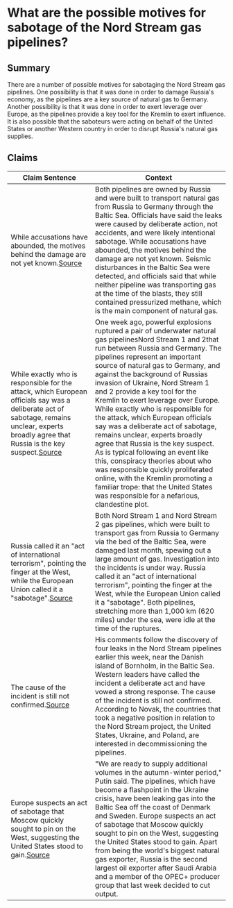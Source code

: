 # What are the possible motives for sabotage of the Nord Stream gas pipelines?

## Summary
There are a number of possible motives for sabotaging the Nord Stream gas pipelines. One possibility is that it was done in order to damage Russia's economy, as the pipelines are a key source of natural gas to Germany. Another possibility is that it was done in order to exert leverage over Europe, as the pipelines provide a key tool for the Kremlin to exert influence. It is also possible that the saboteurs were acting on behalf of the United States or another Western country in order to disrupt Russia's natural gas supplies.

## Claims
| Claim Sentence | Context |
|---|---|
|While accusations have abounded, the motives behind the damage are not yet known.<a href="https://www.universetoday.com/157996/the-methane-released-from-the-damaged-nord-stream-pipeline-is-visible-from-space/" target="_blank">Source</a>| Both pipelines are owned by Russia and were built to transport natural gas from Russia to Germany through the Baltic Sea. Officials have said the leaks were caused by deliberate action, not accidents, and were likely intentional sabotage. While accusations have abounded, the motives behind the damage are not yet known. Seismic disturbances in the Baltic Sea were detected, and officials said that while neither pipeline was transporting gas at the time of the blasts, they still contained pressurized methane, which is the main component of natural gas.|
|While exactly who is responsible for the attack, which European officials say was a deliberate act of sabotage, remains unclear, experts broadly agree that Russia is the key suspect.<a href="https://www.brookings.edu/techstream/u-s-podcasters-spread-kremlin-narratives-on-nord-stream-sabotage/" target="_blank">Source</a>| One week ago, powerful explosions ruptured a pair of underwater natural gas pipelinesNord Stream 1 and 2that run between Russia and Germany. The pipelines represent an important source of natural gas to Germany, and against the background of Russias invasion of Ukraine, Nord Stream 1 and 2 provide a key tool for the Kremlin to exert leverage over Europe. While exactly who is responsible for the attack, which European officials say was a deliberate act of sabotage, remains unclear, experts broadly agree that Russia is the key suspect. As is typical following an event like this, conspiracy theories about who was responsible quickly proliferated online, with the Kremlin promoting a familiar trope: that the United States was responsible for a nefarious, clandestine plot.|
|Russia called it an "act of international terrorism", pointing the finger at the West, while the European Union called it a "sabotage".<a href="https://www.reuters.com/business/energy/ceo-says-gazprom-may-need-replace-big-part-nord-stream-tass-2022-10-13/" target="_blank">Source</a>| Both Nord Stream 1 and Nord Stream 2 gas pipelines, which were built to transport gas from Russia to Germany via the bed of the Baltic Sea, were damaged last month, spewing out a large amount of gas. Investigation into the incidents is under way. Russia called it an "act of international terrorism", pointing the finger at the West, while the European Union called it a "sabotage". Both pipelines, stretching more than 1,000 km (620 miles) under the sea, were idle at the time of the ruptures.|
|The cause of the incident is still not confirmed.<a href="https://www.cnn.com/europe/live-news/russia-ukraine-war-news-10-02-22/h_abbf7d68ece5f3740799beecedcd2341" target="_blank">Source</a>| His comments follow the discovery of four leaks in the Nord Stream pipelines earlier this week, near the Danish island of Bornholm, in the Baltic Sea. Western leaders have called the incident a deliberate act and have vowed a strong response. The cause of the incident is still not confirmed. According to Novak, the countries that took a negative position in relation to the Nord Stream project, the United States, Ukraine, and Poland, are interested in decommissioning the pipelines.|
|Europe suspects an act of sabotage that Moscow quickly sought to pin on the West, suggesting the United States stood to gain.<a href="https://www.reuters.com/world/europe/putin-moots-major-gas-hub-turkey-with-nord-stream-supplies-2022-10-12/" target="_blank">Source</a>| "We are ready to supply additional volumes in the autumn-winter period," Putin said. The pipelines, which have become a flashpoint in the Ukraine crisis, have been leaking gas into the Baltic Sea off the coast of Denmark and Sweden. Europe suspects an act of sabotage that Moscow quickly sought to pin on the West, suggesting the United States stood to gain. Apart from being the world's biggest natural gas exporter, Russia is the second largest oil exporter after Saudi Arabia and a member of the OPEC+ producer group that last week decided to cut output.|
